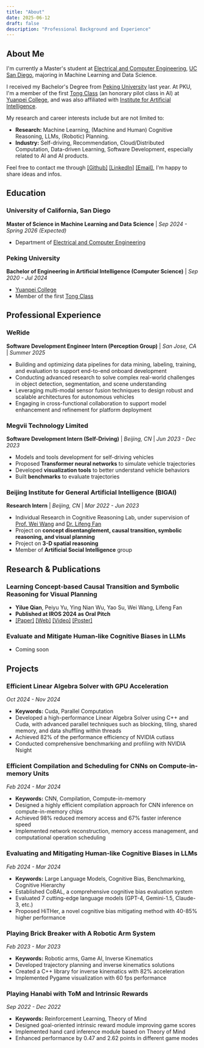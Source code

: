 ```yaml
---
title: "About"
date: 2025-06-12
draft: false
description: "Professional Background and Experience"
---
```


## About Me

I'm currently a Master's student at [Electrical and Computer Engineering](https://ece.ucsd.edu/), [UC San Diego](https://ucsd.edu/), majoring in Machine Learning and Data Science.

I received my Bachelor's Degree from [Peking University](https://english.pku.edu.cn/) last year. At PKU, I'm a member of the first [Tong Class](https://tongclass.ac.cn/) (an honorary pilot class in AI) at [Yuanpei College](https://yuanpei.pku.edu.cn/), and was also affiliated with [Institute for Artificial Intelligence](https://www.ai.pku.edu.cn/).

My research and career interests include but are not limited to:

- **Research:** Machine Learning, (Machine and Human) Cognitive Reasoning, LLMs, (Robotic) Planning.
- **Industry:** Self-driving, Recommendation, Cloud/Distributed Computation, Data-driven Learning, Software Development, especially related to AI and AI products.

Feel free to contact me through [[Github]](https://github.com/FQYQC) [[LinkedIn]](https://www.linkedin.com/in/yilue-qian/) [[Email]](mailto://qianyilue@outlook.com), I'm happy to share ideas and infos.

## Education

### University of California, San Diego
**Master of Science in Machine Learning and Data Science** | *Sep 2024 - Spring 2026 (Expected)*  
- Department of [Electrical and Computer Engineering](https://ece.ucsd.edu/)

### Peking University
**Bachelor of Engineering in Artificial Intelligence (Computer Science)** | *Sep 2020 - Jul 2024* 
- [Yuanpei College](https://yuanpei.pku.edu.cn/)
- Member of the first [Tong Class](https://tongclass.ac.cn/)

## Professional Experience

### WeRide
**Software Development Engineer Intern (Perception Group)** | *San Jose, CA* | *Summer 2025*  
- Building and optimizing data pipelines for data mining, labeling, training, and evaluation to support end-to-end onboard development
- Conducting advanced research to solve complex real-world challenges in object detection, segmentation, and scene understanding
- Leveraging multi-modal sensor fusion techniques to design robust and scalable architectures for autonomous vehicles
- Engaging in cross-functional collaboration to support model enhancement and refinement for platform deployment

### Megvii Technology Limited
**Software Development Intern (Self-Driving)** | *Beijing, CN* | *Jun 2023 - Dec 2023*  
- Models and tools development for self-driving vehicles
- Proposed **Transformer neural networks** to simulate vehicle trajectories
- Developed **visualization tools** to better understand vehicle behaviors
- Built **benchmarks** to evaluate trajectories

### Beijing Institute for General Artificial Intelligence (BIGAI)
**Research Intern** | *Beijing, CN* | *Mar 2022 - Jun 2023*  
- Individual Research in Cognitive Reasoning Lab, under supervision of [Prof. Wei Wang](https://cognn.com/) and [Dr. Lifeng Fan](https://lifengfan.github.io/)
- Project on **concept disentanglement, causal transition, symbolic reasoning, and visual planning**
- Project on **3-D spatial reasoning**
- Member of **Artificial Social Intelligence** group

## Research & Publications

### Learning Concept-based Causal Transition and Symbolic Reasoning for Visual Planning
- **Yilue Qian**, Peiyu Yu, Ying Nian Wu, Yao Su, Wei Wang, Lifeng Fan
- **Published at IROS 2024 as Oral Pitch**
- [[Paper]](https://fqyqc.github.io/Portfolio/assets/publications/LearningCCTSRVP/paper.pdf) [[Web]](https://fqyqc.github.io/ConTranPlan) [[Video]](https://youtu.be/qWfZV8vI7Q0) [[Poster]](https://fqyqc.github.io/Portfolio/assets/publications/LearningCCTSRVP/poster.pdf)

### Evaluate and Mitigate Human-like Cognitive Biases in LLMs
- Coming soon

## Projects

### Efficient Linear Algebra Solver with GPU Acceleration
*Oct 2024 - Nov 2024*  
- **Keywords:** Cuda, Parallel Computation
- Developed a high-performance Linear Algebra Solver using C++ and Cuda, with advanced parallel techniques such as blocking, tiling, shared memory, and data shuffling within threads
- Achieved 82% of the performance efficiency of NVIDIA cutlass
- Conducted comprehensive benchmarking and profiling with NVIDIA Nsight

### Efficient Compilation and Scheduling for CNNs on Compute-in-memory Units
*Feb 2024 - Mar 2024*  
- **Keywords:** CNN, Compilation, Compute-in-memory
- Designed a highly efficient compilation approach for CNN inference on compute-in-memory chips
- Achieved 98% reduced memory access and 67% faster inference speed
- Implemented network reconstruction, memory access management, and computational operation scheduling

### Evaluating and Mitigating Human-like Cognitive Biases in LLMs
*Feb 2024 - Mar 2024*  
- **Keywords:** Large Language Models, Cognitive Bias, Benchmarking, Cognitive Hierarchy
- Established CoBAL, a comprehensive cognitive bias evaluation system
- Evaluated 7 cutting-edge language models (GPT-4, Gemini-1.5, Claude-3, etc.)
- Proposed HiTHer, a novel cognitive bias mitigating method with 40-85% higher performance

### Playing Brick Breaker with A Robotic Arm System
*Feb 2023 - Mar 2023*  
- **Keywords:** Robotic arms, Game AI, Inverse Kinematics
- Developed trajectory planning and inverse kinematics solutions
- Created a C++ library for inverse kinematics with 82% acceleration
- Implemented Pygame visualization with 60 fps performance

### Playing Hanabi with ToM and Intrinsic Rewards
*Sep 2022 - Dec 2022*  
- **Keywords:** Reinforcement Learning, Theory of Mind
- Designed goal-oriented intrinsic reward module improving game scores
- Implemented hand card inference module based on Theory of Mind
- Enhanced performance by 0.47 and 2.62 points in different game modes
